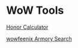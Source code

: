 # WoW Tools

[Honor Calculator](https://warlorddrak.github.io/wow-tools/honor/?rank=11.94&standing=10&players=600&rpfactor=0.67)

[wowfeenix Armory Search](https://warlorddrak.github.io/wow-tools/wowfeenix-armory/)